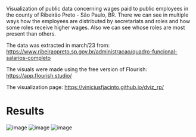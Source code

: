 Visualization of public data concerning wages paid to public employees in the county of Ribeirão Preto - São Paulo, BR. There we can see in multiple ways how the employees are distributed by secretariats and roles and how some roles receive higher wages. Also we can see whose roles are most present than others.

The data was extracted in march/23 from: https://www.ribeiraopreto.sp.gov.br/administracao/quadro-funcional-salarios-completo

The visuals were made using the free version of Flourish: https://app.flourish.studio/

The visualization page: https://viniciusfjacinto.github.io/dviz_rp/

# Results
![image](https://user-images.githubusercontent.com/87664450/235805593-383d1b60-1749-496a-8bf3-a80b9d5135b0.png)
![image](https://user-images.githubusercontent.com/87664450/235805623-cefbabe0-9d0f-4eb1-b7bd-a58d33a08c55.png)
![image](https://user-images.githubusercontent.com/87664450/235805957-c9617bd7-7df7-4f8f-96a2-c928f700044c.png)
